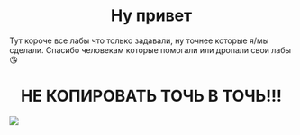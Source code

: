 <h1 align="center">Ну привет</h1>  
<span align="center" size=4>Тут короче все лабы что только задавали, ну точнее которые я/мы сделали. Спасибо человекам которые помогали или дропали свои лабы 😘</span></br>
<h1 align="center">НЕ КОПИРОВАТЬ ТОЧЬ В ТОЧЬ!!!</h1>

<img src="https://github.com/BAZA-KORMIT/.github/assets/103439608/0cb8a3ea-773f-4766-b282-202b58474055" />

